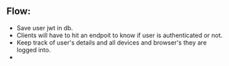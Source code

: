 ## Flow:
- Save user jwt in db.
- Clients will have to hit an endpoit to know if user is authenticated or not.
- Keep track of user's details and all devices and browser's they are logged into.
- 